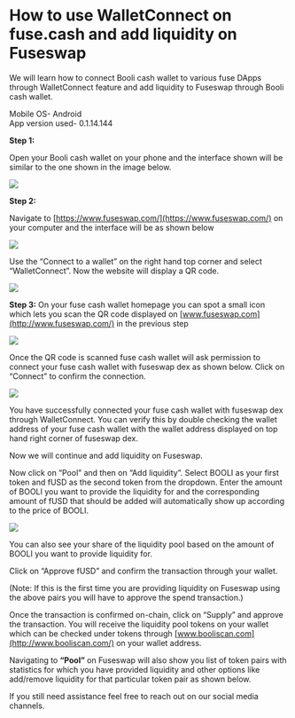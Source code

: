 # How to use WalletConnect on fuse.cash and add liquidity on Fuseswap

We will learn how to connect Booli cash wallet to various fuse DApps through WalletConnect feature and add liquidity to Fuseswap through Booli cash wallet.

Mobile OS- Android  
App version used- 0.1.14.144

**Step 1:**

Open your Booli cash wallet on your phone and the interface shown will be similar to the one shown in the image below.

![](../.gitbook/assets/0%20%283%29.jpeg)

**Step 2:**

Navigate to [https://www.fuseswap.com/](https://www.fuseswap.com/) on your computer and the interface will be as shown below

![](../.gitbook/assets/1%20%2817%29.png)

Use the “Connect to a wallet” on the right hand top corner and select “WalletConnect”. Now the website will display a QR code.

![](../.gitbook/assets/2%20%2817%29.png)

**Step 3:** On your fuse cash wallet homepage you can spot a small icon which lets you scan the QR code displayed on [www.fuseswap.com](http://www.fuseswap.com/) in the previous step  


![](../.gitbook/assets/3%20%283%29.jpeg)

Once the QR code is scanned fuse cash wallet will ask permission to connect your fuse cash wallet with fuseswap dex as shown below. Click on “Connect” to confirm the connection.

![](../.gitbook/assets/4%20%283%29.jpeg)

You have successfully connected your fuse cash wallet with fuseswap dex through WalletConnect. You can verify this by double checking the wallet address of your fuse cash wallet with the wallet address displayed on top hand right corner of fuseswap dex.

Now we will continue and add liquidity on Fuseswap.

Now click on “Pool” and then on “Add liquidity”. Select BOOLI as your first token and fUSD as the second token from the dropdown. Enter the amount of BOOLI you want to provide the liquidity for and the corresponding amount of fUSD that should be added will automatically show up according to the price of BOOLI.  

![](../.gitbook/assets/5%20%2813%29.png)

You can also see your share of the liquidity pool based on the amount of BOOLI you want to provide liquidity for. 

Click on “Approve fUSD” and confirm the transaction through your wallet. 

\(Note: If this is the first time you are providing liquidity on Fuseswap using the above pairs you will have to approve the spend transaction.\) 

Once the transaction is confirmed on-chain, click on “Supply” and approve the transaction. You will receive the liquidity pool tokens on your wallet which can be checked under tokens through [www.booliscan.com](http://www.booliscan.com/) on your wallet address.

Navigating to **“Pool”** on Fuseswap will also show you list of token pairs with statistics for which you have provided liquidity and other options like add/remove liquidity for that particular token pair as shown below.  


If you still need assistance feel free to reach out on our social media channels.

